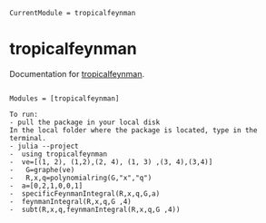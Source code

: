 ```@meta
CurrentModule = tropicalfeynman
```

# tropicalfeynman

Documentation for [tropicalfeynman](https://github.com/singular-gpispace/tropicalfeynman).

```@index

```

```@autodocs
Modules = [tropicalfeynman]
```

```
To run:
- pull the package in your local disk
In the local folder where the package is located, type in the terminal.
- julia --project
-  using tropicalfeynman
-  ve=[(1, 2), (1,2),(2, 4), (1, 3) ,(3, 4),(3,4)]
-   G=graphe(ve)
-   R,x,q=polynomialring(G,"x","q")
-  a=[0,2,1,0,0,1]
-  specificFeynmanIntegral(R,x,q,G,a)
-  feynmanIntegral(R,x,q,G ,4)
-  subt(R,x,q,feynmanIntegral(R,x,q,G ,4))

```
